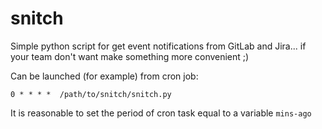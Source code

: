 # snitch

Simple python script for get event notifications from GitLab and Jira... if your team don't want make something more convenient ;)

Can be launched (for example) from cron job: 

```
0 * * * *  /path/to/snitch/snitch.py
```

It is reasonable to set the period of cron task equal to a variable `mins-ago`

